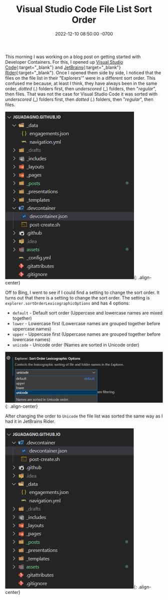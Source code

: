 ﻿---
title: "Visual Studio Code File List Sort Order"
header:
    og_image: /assets/images/posts/header/vscode-sort-order.png
date: 2022-12-10 08:50:00 -0700
categories:
- Articles
tags:
- Visual Studio Code
- Visual Studio
- VSCode
---
This morning I was working on a blog post on getting started with Developer Containers.
For this, I opened up [Visual Studio Code](https://code.visualstudio.com/?WT.mc_id=AZ-MVP-4024623){:target="_blank"}  and [JetBrains](https://www.jetbrains.com/){:target="_blank"} [Rider](https://www.jetbrains.com/rider/){:target="_blank"}.
Once I opened them side by side,
I noticed that the files on the file list in their "Explorers'" were in a different sort order.
This confused me because, at least I think,
they have always been in the same order, *dotted* (.) folders first,
then *underscored* (\_) folders, then "*regular*", then files.
That was not the case for Visual Studio Code it was sorted with *underscored* (\_) folders first,
then *dotted* (.) folders, then "*regular*", then files.

![Visual Studio Code - Explorer Sort Order - Default ](/assets/images/posts/vscode-sort-default.png){: .align-center}

Off to Bing, I went to see if I could find a setting to change the sort order.
It turns out that there is a setting to change the sort order.
The setting is `explorer.sortOrderLexicographicOptions` and has 4 options:

- `default` - Default sort order (Uppercase and lowercase names are mixed together)
- `lower` - Lowercase first (Lowercase names are grouped together before uppercase names)
- `upper` - Uppercase first (Uppercase names are grouped together before lowercase names)
- `unicode` - Unicode order (Names are sorted in Unicode order)

![Visual Studio Code - Explorer Sort Order - Options](/assets/images/posts/vscode-sort-options.png){: .align-center}

After changing the order to `Unicode` the file list was sorted the same way as I had it in JetBrains Rider.

![Visual Studio Code - Explorer Sort Order - Unicode](/assets/images/posts/vscode-sort-unicode.png){: .align-center}

